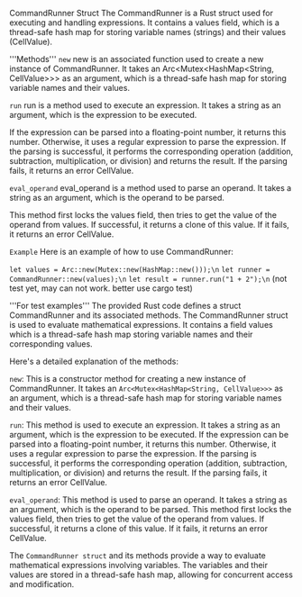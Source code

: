 CommandRunner Struct
The CommandRunner is a Rust struct used for executing and handling expressions. It contains a values field, which is a thread-safe hash map for storing variable names (strings) and their values (CellValue).

'''Methods'''
`new`
new is an associated function used to create a new instance of CommandRunner. It takes an Arc<Mutex<HashMap<String, CellValue>>> as an argument, which is a thread-safe hash map for storing variable names and their values.

`run`
run is a method used to execute an expression. It takes a string as an argument, which is the expression to be executed.

If the expression can be parsed into a floating-point number, it returns this number. Otherwise, it uses a regular expression to parse the expression. If the parsing is successful, it performs the corresponding operation (addition, subtraction, multiplication, or division) and returns the result. If the parsing fails, it returns an error CellValue.

`eval_operand`
eval_operand is a method used to parse an operand. It takes a string as an argument, which is the operand to be parsed.

This method first locks the values field, then tries to get the value of the operand from values. If successful, it returns a clone of this value. If it fails, it returns an error CellValue.

`Example`
Here is an example of how to use CommandRunner:

`let values = Arc::new(Mutex::new(HashMap::new()));\n`
`let runner = CommandRunner::new(values);\n`
`let result = runner.run("1 + 2");\n`
(not test yet, may can not work. better use cargo test)

'''For test examples'''
The provided Rust code defines a struct CommandRunner and its associated methods. The CommandRunner struct is used to evaluate mathematical expressions. It contains a field values which is a thread-safe hash map storing variable names and their corresponding values.

Here's a detailed explanation of the methods:

`new`: This is a constructor method for creating a new instance of CommandRunner. It takes an `Arc<Mutex<HashMap<String, CellValue>>>` as an argument, which is a thread-safe hash map for storing variable names and their values.

`run`: This method is used to execute an expression. It takes a string as an argument, which is the expression to be executed. If the expression can be parsed into a floating-point number, it returns this number. Otherwise, it uses a regular expression to parse the expression. If the parsing is successful, it performs the corresponding operation (addition, subtraction, multiplication, or division) and returns the result. If the parsing fails, it returns an error CellValue.

`eval_operand`: This method is used to parse an operand. It takes a string as an argument, which is the operand to be parsed. This method first locks the values field, then tries to get the value of the operand from values. If successful, it returns a clone of this value. If it fails, it returns an error CellValue.

The `CommandRunner struct` and its methods provide a way to evaluate mathematical expressions involving variables. The variables and their values are stored in a thread-safe hash map, allowing for concurrent access and modification.
